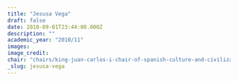 ```yaml
---
title: "Jesusa Vega"
draft: false
date: 2010-09-01T23:44:00.000Z
description: ""
academic_year: "2010/11"
images:
image_credit:
chair: "chairs/king-juan-carlos-i-chair-of-spanish-culture-and-civilization.md"
_slug: jesusa-vega
---
```


